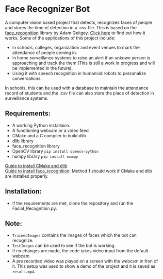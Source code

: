 # Face Recognizer Bot

A computer vision based project that detects, recognizes faces of people and stores the time of detection in a .csv file. This is based on the [face_recognition](https://github.com/ageitgey/face_recognition) library by Adam Geitgey. [Click here](https://medium.com/@ageitgey/machine-learning-is-fun-part-4-modern-face-recognition-with-deep-learning-c3cffc121d78) to find out how it works.
Some of the applications of this project include:
- In schools, colleges, organization and event venues to mark the attendance of people coming in.
- In home surveillance systems to raise an alert if an unkown person is approaching and track the them (This is still a work in progress and will be implemented in the future).
- Using it with speech recognition in humanoid robots to personalize conversations.

In schools, this can be used with a database to maintain the attendance record of students and the .csv file can also store the place of detection in surveillance systems.

## Requirements:
- A working Python installaion.
- A functioning webcam or a video feed
- CMake and a C compiler to build dlib
- dlib library
- face_recognition library
- OpenCV library ```pip install opencv-python ```
- numpy library ```pip install numpy ```

[Guide to install CMake and dlib](https://www.geeksforgeeks.org/how-to-install-dlib-library-for-python-in-windows-10/)  
[Guide to install face_recognition](https://www.geeksforgeeks.org/how-to-install-face-recognition-in-python-on-windows/): Method 1 should work if CMake and dlib are installed properly.


## Installation:
- If the requirements are met, clone the repository and run the Facial_Recognition.py.

## Note:
- ```TrainedImages``` contains the images of faces which the bot can recognize.
- ```TestImages``` can be used to see if the bot is working.
- If no changes are made, the code takes video input from the default webcam.
- A pre recorded video was played on a screen with the webcam in fron of it. This setup was used to show a demo of the project and it is saved as ```result.mp4```.
